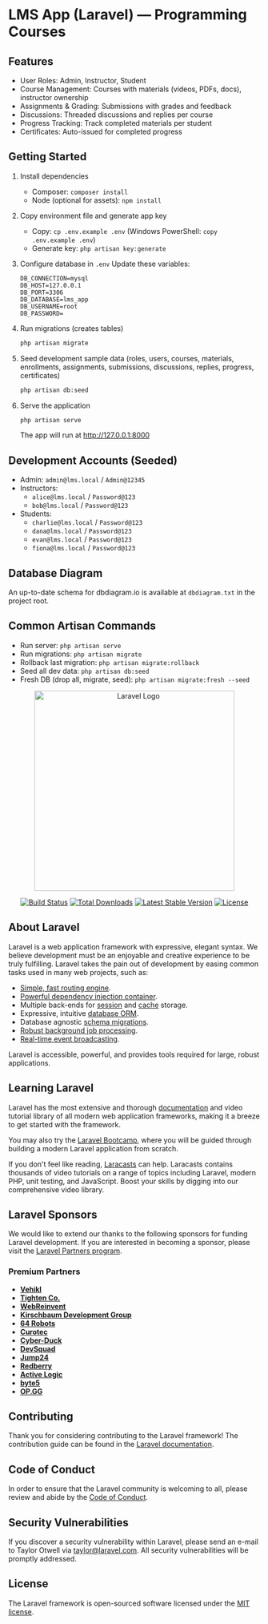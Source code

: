 # LMS App (Laravel) — Programming Courses
 
 ## Features
 - User Roles: Admin, Instructor, Student
 - Course Management: Courses with materials (videos, PDFs, docs), instructor ownership
 - Assignments & Grading: Submissions with grades and feedback
 - Discussions: Threaded discussions and replies per course
 - Progress Tracking: Track completed materials per student
 - Certificates: Auto-issued for completed progress

 ## Getting Started
 1. Install dependencies
    - Composer: `composer install`
    - Node (optional for assets): `npm install`
 
 2. Copy environment file and generate app key
    - Copy: `cp .env.example .env` (Windows PowerShell: `copy .env.example .env`)
    - Generate key: `php artisan key:generate`
 
 3. Configure database in `.env`
    Update these variables:
    ```env
    DB_CONNECTION=mysql
    DB_HOST=127.0.0.1
    DB_PORT=3306
    DB_DATABASE=lms_app
    DB_USERNAME=root
    DB_PASSWORD=
    ```
 
 4. Run migrations (creates tables)
    ```bash
    php artisan migrate
    ```
 
 5. Seed development sample data (roles, users, courses, materials, enrollments, assignments, submissions, discussions, replies, progress, certificates)
    ```bash
    php artisan db:seed
    ```
    
 6. Serve the application
    ```bash
    php artisan serve
    ```
    The app will run at http://127.0.0.1:8000
 
 ## Development Accounts (Seeded)
 - Admin: `admin@lms.local` / `Admin@12345`
 - Instructors: 
   - `alice@lms.local` / `Password@123`
   - `bob@lms.local` / `Password@123`
 - Students:
   - `charlie@lms.local` / `Password@123`
   - `dana@lms.local` / `Password@123`
   - `evan@lms.local` / `Password@123`
   - `fiona@lms.local` / `Password@123`
 
 ## Database Diagram
 An up-to-date schema for dbdiagram.io is available at `dbdiagram.txt` in the project root.
 
 ## Common Artisan Commands
 - Run server: `php artisan serve`
 - Run migrations: `php artisan migrate`
 - Rollback last migration: `php artisan migrate:rollback`
 - Seed all dev data: `php artisan db:seed`
 - Fresh DB (drop all, migrate, seed): `php artisan migrate:fresh --seed`
 
 
<p align="center"><a href="https://laravel.com" target="_blank"><img src="https://raw.githubusercontent.com/laravel/art/master/logo-lockup/5%20SVG/2%20CMYK/1%20Full%20Color/laravel-logolockup-cmyk-red.svg" width="400" alt="Laravel Logo"></a></p>

<p align="center">
<a href="https://github.com/laravel/framework/actions"><img src="https://github.com/laravel/framework/workflows/tests/badge.svg" alt="Build Status"></a>
<a href="https://packagist.org/packages/laravel/framework"><img src="https://img.shields.io/packagist/dt/laravel/framework" alt="Total Downloads"></a>
<a href="https://packagist.org/packages/laravel/framework"><img src="https://img.shields.io/packagist/v/laravel/framework" alt="Latest Stable Version"></a>
<a href="https://packagist.org/packages/laravel/framework"><img src="https://img.shields.io/packagist/l/laravel/framework" alt="License"></a>

## About Laravel

Laravel is a web application framework with expressive, elegant syntax. We believe development must be an enjoyable and creative experience to be truly fulfilling. Laravel takes the pain out of development by easing common tasks used in many web projects, such as:

- [Simple, fast routing engine](https://laravel.com/docs/routing).
- [Powerful dependency injection container](https://laravel.com/docs/container).
- Multiple back-ends for [session](https://laravel.com/docs/session) and [cache](https://laravel.com/docs/cache) storage.
- Expressive, intuitive [database ORM](https://laravel.com/docs/eloquent).
- Database agnostic [schema migrations](https://laravel.com/docs/migrations).
- [Robust background job processing](https://laravel.com/docs/queues).
- [Real-time event broadcasting](https://laravel.com/docs/broadcasting).

Laravel is accessible, powerful, and provides tools required for large, robust applications.

## Learning Laravel

Laravel has the most extensive and thorough [documentation](https://laravel.com/docs) and video tutorial library of all modern web application frameworks, making it a breeze to get started with the framework.

You may also try the [Laravel Bootcamp](https://bootcamp.laravel.com), where you will be guided through building a modern Laravel application from scratch.

If you don't feel like reading, [Laracasts](https://laracasts.com) can help. Laracasts contains thousands of video tutorials on a range of topics including Laravel, modern PHP, unit testing, and JavaScript. Boost your skills by digging into our comprehensive video library.

## Laravel Sponsors

We would like to extend our thanks to the following sponsors for funding Laravel development. If you are interested in becoming a sponsor, please visit the [Laravel Partners program](https://partners.laravel.com).

### Premium Partners

- **[Vehikl](https://vehikl.com/)**
- **[Tighten Co.](https://tighten.co)**
- **[WebReinvent](https://webreinvent.com/)**
- **[Kirschbaum Development Group](https://kirschbaumdevelopment.com)**
- **[64 Robots](https://64robots.com)**
- **[Curotec](https://www.curotec.com/services/technologies/laravel/)**
- **[Cyber-Duck](https://cyber-duck.co.uk)**
- **[DevSquad](https://devsquad.com/hire-laravel-developers)**
- **[Jump24](https://jump24.co.uk)**
- **[Redberry](https://redberry.international/laravel/)**
- **[Active Logic](https://activelogic.com)**
- **[byte5](https://byte5.de)**
- **[OP.GG](https://op.gg)**

## Contributing

Thank you for considering contributing to the Laravel framework! The contribution guide can be found in the [Laravel documentation](https://laravel.com/docs/contributions).

## Code of Conduct

In order to ensure that the Laravel community is welcoming to all, please review and abide by the [Code of Conduct](https://laravel.com/docs/contributions#code-of-conduct).

## Security Vulnerabilities

If you discover a security vulnerability within Laravel, please send an e-mail to Taylor Otwell via [taylor@laravel.com](mailto:taylor@laravel.com). All security vulnerabilities will be promptly addressed.

## License

The Laravel framework is open-sourced software licensed under the [MIT license](https://opensource.org/licenses/MIT).
